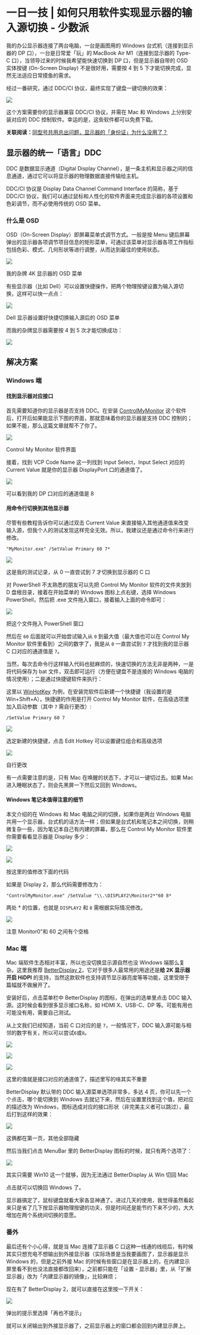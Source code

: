 

# 一日一技 | 如何只用软件实现显示器的输入源切换 - 少数派

我的办公显示器连接了两台电脑，一台是画图用的 Windows 台式机（连接到显示器的 DP 口），一台是日常爱「玩」的 MacBook Air M1（连接到显示器的 Type-C 口），当领导过来的时候我希望能快速切换到 DP 口，但是显示器自带的 OSD 实体按键 (On-Screen Display) 不是很好用，需要按 4 到 5 下才能切换完成，显然无法适应日常摸鱼的需求。

经过一番研究，通过 DDC/CI 协议，最终实现了键盘一键切换的效果：

![](assets/1698990415-9e8f9841f8fe79784c575330a9a3e09f.gif)

这个方案需要你的显示器兼容 DDC/CI 协议，并需在 Mac 和 Windows 上分别安装对应的 DDC 控制软件。幸运的是，这些软件都可以免费下载。

**关联阅读：**[同型号共用总出问题，显示器的「身份证」为什么没用了？](https://sspai.com/post/75834)

## 显示器的统一「语言」DDC

DDC 是数据显示通道（Digital Display Channel），是一条主机和显示器之间的信息通道，通过它可以将显示器的物理数据直接传输给主机。

DDC/CI 协议是 Display Data Channel Command Interface 的简称，基于 DDC/CI 协议，我们可以通过鼠标和人性化的软件界面来完成显示器的各项设置和色彩调节，而不必使用传统的 OSD 菜单。

### 什么是 OSD

OSD（On-Screen Display）即屏幕菜单式调节方式。一般是按 Menu 键后屏幕弹出的显示器各项调节项目信息的矩形菜单，可通过该菜单对显示器各项工作指标包括色彩、模式、几何形状等进行调整，从而达到最佳的使用状态。

![](assets/1698990415-f07b00a4e09bf28f0f06d0eb186890ff.jpg)

我的杂牌 4K 显示器的 OSD 菜单

有些显示器（比如 Dell）可以设置快捷操作，把两个物理按键设置为输入源切换，这样可以快一点点：

![](assets/1698990415-a58674498fa8c8c2697ae97f318889f9.jpg)

Dell 显示器设置好快捷切换输入源后的 OSD 菜单

而我的杂牌显示器需要按 4 到 5 次才能切换成功：

![](assets/1698990415-6faedb7b65eef0cdc5d763b50e960248.gif)

## 解决方案

### Windows 端

#### 找到显示器对应接口

首先需要知道你的显示器是否支持 DDC。在安装 [ControlMyMonitor](https://sspai.com/link?target=https%3A%2F%2Fwww.nirsoft.net%2Futils%2Fcontrol_my_monitor.html) 这个软件后，打开后如果能显示下图的界面，那就意味着你的显示器是支持 DDC 控制的；如果不能，那么这篇文章就帮不了你了。

![](assets/1698990415-50367e145675c0e3466fdcf9fe168dbf.jpg)

Control My Monitor 软件界面

接着，找到 VCP Code Name 这一列找到 Input Select，Input Select 对应的 Current Value 就是你的显示器 DisplayPort 口的通道值了。

![](assets/1698990415-8d83f240fd5f69361a327f93a85af2dd.jpg)

可以看到我的 DP 口对应的通道值是 8

#### 用命令行切换到其他显示器

尽管有些教程告诉你可以通过双击 Current Value 来直接输入其他通道值来改变输入源，但我个人的测试发现这样完全无效。所以，我建议还是通过命令行来进行修改。

```shell
"MyMonitor.exe" /SetValue Primary 60 7*
```

![](assets/1698990415-45308965cc94a6c0de7aaf949725a1b5.jpg)

这是我的测试记录，从 0 一直尝试到 7 才切换到显示器的 C 口

对 PowerShell 不太熟悉的朋友可以先把 Control My Monitor 软件的文件夹放到 D 盘根目录，接着在开始菜单的 Windows 图标上点右键，选择 Windows PowerShell，然后把 .exe 文件拖入窗口，接着输入上面的命令即可：

![](assets/1698990415-e25dcc55964aef2f17da85a3cf0a4be6.jpg)

把这个文件拖入 PowerShell 窗口

然后在 `60` 后面就可以开始尝试输入从 `0` 到最大值（最大值也可以在 Control My Monitor 软件里看到）之间的数字了，我是从 `0` 一直尝试到 `7` 才找到我的显示器 C 口对应的通道值是 `7`。

当然，每次去命令行这样输入代码也挺麻烦的，快速切换的方法无非是两种，一是将代码保存为 bat 文件，双击即可运行（方便在键盘不是连接的 Windows 电脑的情况使用）；二是通过快捷键软件来执行：

这里以 [WinHotKey](https://sspai.com/link?target=https%3A%2F%2Fdirectedge.us%2Fcontent%2Fwinhotkey%2F) 为例，在安装完软件后新建一个快捷键（我设置的是 Win+Shift+A），快捷键的作用是打开 Control My Monitor 软件，在高级选项里加入启动参数（其中 `7` 需自行更改）:

`/SetValue Primary 60 7`

![](assets/1698990415-843c8d54a10221ff7396a92bd4a54e3d.jpg)

选定新建的快捷键，点击 Edit Hotkey 可以设置键位组合和高级选项

![](assets/1698990415-e4a95ae667901344c881973761807d9c.jpg)

自行更改

有一点需要注意的是，只有 Mac 在唤醒的状态下，才可以一键切过去。如果 Mac 进入睡眠状态了，则会先黑屏一下然后又回到 Windows。

#### Windows 笔记本值得注意的细节

本文介绍的在 Windows 和 Mac 电脑之间的切换，如果你是两台 Windows 电脑共用一个显示器，台式机的话方法一样；但如果是台式机和笔记本之间切换，则稍微复杂一些，因为笔记本自己有内建的屏幕，那么在 Control My Monitor 软件里你需要看看显示器是 Display 多少：

![](assets/1698990415-d54d23d222c3b940e61ba9efb92015d9.png)

![](assets/1698990415-a5dd6fd693f3a62da843fd682cecec63.png)

按这里的值修改下面的代码

如果是 Display 2，那么代码需要修改为：

```shell
"ControlMyMonitor.exe" /SetValue "\\.\DISPLAY2\Monitor2*"60 8*
```

两处 \* 的位置，也就是 `DISPLAY2` 和 `8` 需根据实际情况修改。

![](assets/1698990415-a50da2b8b561df35cdb0d7f067e75e87.png)

注意 Monitor0"和 60 之间有个空格

### Mac 端

Mac 端软件生态相对丰富，所以也没切换显示源自然也没 Windows 端那么复杂。这里我推荐 [BetterDisplay 2](https://sspai.com/link?target=https%3A%2F%2Fgithub.com%2Fwaydabber%2FBetterDisplay)，它对于很多人最常用的用途还是**给 2K 显示器开启 HiDPI** 的支持，当然这款软件也支持调节显示器亮度等等功能，这里受限于篇幅就不做展开了。

安装好后，点击菜单栏中 BetterDisplay 的图标，在弹出的选单里点击 DDC 输入源。这时候会看到很多显示接口名称，如 HDMI X、USB-C、DP 等。可能有用也可能没有用，需要自己测试。

从上文我们已经知道，当前 C 口对应的是 `7`，一般情况下，DDC 输入源可能与相邻的数字有关，所以可以尝试`6`或`8`。

![](assets/1698990415-7c9a69e90c43007bc9a2ae1f549969ad.png)

![](assets/1698990415-ba24806274dc536e8c2e5a312794d1ab.png)

![](assets/1698990415-a8f46406e67059df6962319338bf79a8.png)

这里的值就是接口对应的通道值了，描述里写的啥其实不重要

BetterDisplay 默认带的 DDC 输入源菜单选项非常多，多达 4 页，你可以先一个个点击，哪个能切换到 Windows 去就记下来，然后在设置里找到这个值，把对应的描述改为 Windows，图标选成对应的接口形状（非完美主义者可以跳过），最后打到这样的效果：

![](assets/1698990415-918230e9dfb0417f3a1561d479b53f24.png)

这俩都在第一页，其他全部隐藏

然后当我们点击 MenuBar 里的 BetterDisplay 图标的时候，就只有两个选项了：

![](assets/1698990415-e8bea0c5c4280defa60ab14b0f2d471d.png)

其实只需要 Win10 这一个就够，因为无法通过 BetterDisplay 从 Win 切回 Mac

点击就可以切换回 Windows 了。

显示器搞定了，鼠标键盘就看大家各显神通了。进过几天的使用，我觉得虽然看起来只是省了几下按显示器物理按键的功夫，但是时间还是能节约下来不少的，大大增加在两个系统间切换的意愿。

### 番外

最后还有个小心得，就是当 Mac 连接了显示器 C 口这种一线通的线缆后，有时候其实只想充电不想输出到外接显示器（实际场景是当我要画图了，显示器是显示 Windows 的，但是之前外接 Mac 的时候有些窗口是在显示器上的，在内建显示屏里看不到也没法直接都改回来），之前都只能在「设置 - 显示器」里，从「扩展显示器」改为「内建显示器的镜像」，比较麻烦；

现在有了 BetterDisplay 2，就可以直接在这里按一下开关：

![](assets/1698990415-602eb46921b68a8c56c48cce8bd384ab.png)

弹出的提示里选择「再也不提示」

就可以关闭输出到外接显示器了，之前显示器上的窗口都会回到内建显示屏上。




